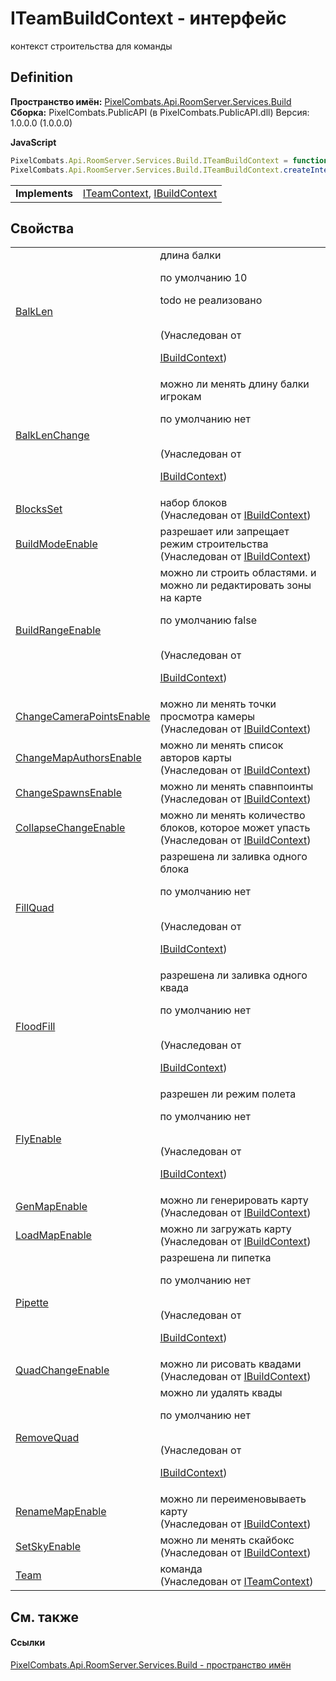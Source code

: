 # ITeamBuildContext - интерфейс


контекст строительства для команды



## Definition
**Пространство имён:** <a href="13601317-1cec-d8a4-23a8-2be7208954e2">PixelCombats.Api.RoomServer.Services.Build</a>  
**Сборка:** PixelCombats.PublicAPI (в PixelCombats.PublicAPI.dll) Версия: 1.0.0.0 (1.0.0.0)

**JavaScript**
``` JavaScript
PixelCombats.Api.RoomServer.Services.Build.ITeamBuildContext = function();
PixelCombats.Api.RoomServer.Services.Build.ITeamBuildContext.createInterface('PixelCombats.Api.RoomServer.Services.Build.ITeamBuildContext');
```

<table><tr><td><strong>Implements</strong></td><td><a href="a8846ebd-5101-020e-d311-1e59d7401548">ITeamContext</a>, <a href="c403cbc5-cc7b-a322-a05c-a86ec765e713">IBuildContext</a></td></tr>
</table>



## Свойства
<table>
<tr>
<td><a href="69b6df04-6322-bb48-aa1e-414a9b2501ff">BalkLen</a></td>
<td>длина балки <p>по умолчанию 10</p><p>

todo не реализовано</p><br />(Унаследован от <a href="c403cbc5-cc7b-a322-a05c-a86ec765e713">

IBuildContext</a>)</td></tr>
<tr>
<td><a href="8dc54e67-8b8b-96ae-a4ba-b10ae11af202">BalkLenChange</a></td>
<td>можно ли менять длину балки игрокам <p>по умолчанию нет</p><br />(Унаследован от <a href="c403cbc5-cc7b-a322-a05c-a86ec765e713">

IBuildContext</a>)</td></tr>
<tr>
<td><a href="98ea8ed6-853a-b4c4-ef23-bc3933810554">BlocksSet</a></td>
<td>набор блоков<br />(Унаследован от <a href="c403cbc5-cc7b-a322-a05c-a86ec765e713">IBuildContext</a>)</td></tr>
<tr>
<td><a href="7f23455d-b8c7-cee9-3eba-d09f461abf48">BuildModeEnable</a></td>
<td>разрешает или запрещает режим строительства<br />(Унаследован от <a href="c403cbc5-cc7b-a322-a05c-a86ec765e713">IBuildContext</a>)</td></tr>
<tr>
<td><a href="59615546-9e25-5f25-9ef8-cc2c24be479e">BuildRangeEnable</a></td>
<td>можно ли строить областями. и можно ли редактировать зоны на карте <p>по умолчанию false</p><br />(Унаследован от <a href="c403cbc5-cc7b-a322-a05c-a86ec765e713">

IBuildContext</a>)</td></tr>
<tr>
<td><a href="fc2f82c6-12bc-0a70-1926-07de89236baa">ChangeCameraPointsEnable</a></td>
<td>можно ли менять точки просмотра камеры<br />(Унаследован от <a href="c403cbc5-cc7b-a322-a05c-a86ec765e713">IBuildContext</a>)</td></tr>
<tr>
<td><a href="f98a4cac-cd81-3b85-a252-966ef2692fdc">ChangeMapAuthorsEnable</a></td>
<td>можно ли менять список авторов карты<br />(Унаследован от <a href="c403cbc5-cc7b-a322-a05c-a86ec765e713">IBuildContext</a>)</td></tr>
<tr>
<td><a href="dac1be42-5eb9-4738-159f-8d9b9a12ce3c">ChangeSpawnsEnable</a></td>
<td>можно ли менять спавнпоинты<br />(Унаследован от <a href="c403cbc5-cc7b-a322-a05c-a86ec765e713">IBuildContext</a>)</td></tr>
<tr>
<td><a href="718f2897-b013-bfbe-cd12-a5d0c33e926c">CollapseChangeEnable</a></td>
<td>можно ли менять количество блоков, которое может упасть<br />(Унаследован от <a href="c403cbc5-cc7b-a322-a05c-a86ec765e713">IBuildContext</a>)</td></tr>
<tr>
<td><a href="01f2cfd1-761f-a44a-346d-195493ef0ab6">FillQuad</a></td>
<td>разрешена ли заливка одного блока <p>по умолчанию нет</p><br />(Унаследован от <a href="c403cbc5-cc7b-a322-a05c-a86ec765e713">

IBuildContext</a>)</td></tr>
<tr>
<td><a href="6869b8e0-5542-71dc-79ac-455606b728d1">FloodFill</a></td>
<td>разрешена ли заливка одного квада <p>по умолчанию нет</p><br />(Унаследован от <a href="c403cbc5-cc7b-a322-a05c-a86ec765e713">

IBuildContext</a>)</td></tr>
<tr>
<td><a href="8cc3bcdc-1fbc-5a31-a6ce-36e8dfa6e784">FlyEnable</a></td>
<td>разрешен ли режим полета <p>по умолчанию нет</p><br />(Унаследован от <a href="c403cbc5-cc7b-a322-a05c-a86ec765e713">

IBuildContext</a>)</td></tr>
<tr>
<td><a href="da1abed7-4787-d3cf-bd45-12ac888942e3">GenMapEnable</a></td>
<td>можно ли генерировать карту<br />(Унаследован от <a href="c403cbc5-cc7b-a322-a05c-a86ec765e713">IBuildContext</a>)</td></tr>
<tr>
<td><a href="3a1d6c8f-2b8e-880f-c6a6-3c404637b1c8">LoadMapEnable</a></td>
<td>можно ли загружать карту<br />(Унаследован от <a href="c403cbc5-cc7b-a322-a05c-a86ec765e713">IBuildContext</a>)</td></tr>
<tr>
<td><a href="e7088faa-a748-b9b7-1693-030002d2ce5b">Pipette</a></td>
<td>разрешена ли пипетка <p>по умолчанию нет</p><br />(Унаследован от <a href="c403cbc5-cc7b-a322-a05c-a86ec765e713">

IBuildContext</a>)</td></tr>
<tr>
<td><a href="544400a5-49a2-095b-4900-b1cff38e34f1">QuadChangeEnable</a></td>
<td>можно ли рисовать квадами<br />(Унаследован от <a href="c403cbc5-cc7b-a322-a05c-a86ec765e713">IBuildContext</a>)</td></tr>
<tr>
<td><a href="d564f315-c439-ed1b-0214-cc322784eaf2">RemoveQuad</a></td>
<td>можно ли удалять квады <p>по умолчанию нет</p><br />(Унаследован от <a href="c403cbc5-cc7b-a322-a05c-a86ec765e713">

IBuildContext</a>)</td></tr>
<tr>
<td><a href="5c33c8e3-e30c-de4d-3e9e-f444b38d0110">RenameMapEnable</a></td>
<td>можно ли переименовываеть карту<br />(Унаследован от <a href="c403cbc5-cc7b-a322-a05c-a86ec765e713">IBuildContext</a>)</td></tr>
<tr>
<td><a href="c9a5a422-8865-f039-66c3-2197f2a705cb">SetSkyEnable</a></td>
<td>можно ли менять скайбокс<br />(Унаследован от <a href="c403cbc5-cc7b-a322-a05c-a86ec765e713">IBuildContext</a>)</td></tr>
<tr>
<td><a href="e5f52199-2e2c-2106-0d49-430b7485c7fc">Team</a></td>
<td>команда<br />(Унаследован от <a href="a8846ebd-5101-020e-d311-1e59d7401548">ITeamContext</a>)</td></tr>
</table>

## См. также


#### Ссылки
<a href="13601317-1cec-d8a4-23a8-2be7208954e2">PixelCombats.Api.RoomServer.Services.Build - пространство имён</a>  

